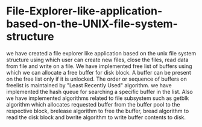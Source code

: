 # File-Explorer-like-application-based-on-the-UNIX-file-system-structure

we have created a file explorer like application based on the unix file system structure using which user can create new files, close the
files, read data from file and write on a file. We have implemented free list of buffers using which we can allocate a free buffer for disk block. 
A buffer can be present on the free list only if it is unlocked. The order or sequence of buffers on freelist is maintained by "Least Recently Used" 
algorithm. we have implemented the hash queue for searching a specific buffer in the list. Also we have implemented algorithms related to file subsystem 
such as getblk algorithm which allocates requested buffer from the buffer pool to the respective block, brelease algorithm to free the buffer, bread 
algorithm to read the disk block and bwrite algorithm to write buffer contents to disk.  
